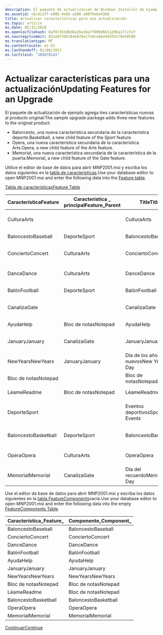 ```yaml
---
description: El paquete de actualización de Windows Installer de ejemplo agrega nuevas características al producto original.
ms.assetid: cbc4c2ff-e08b-4ebb-a306-a80f9a6e4360
title: Actualizar características para una actualización
ms.topic: article
ms.date: 05/31/2018
ms.openlocfilehash: 8af072618bd0a2ba16a7f098d6b1129ba17c27af
ms.sourcegitcommit: 831e8f3db78ab820e1710cede244553c70e50500
ms.translationtype: MT
ms.contentlocale: es-ES
ms.lasthandoff: 01/08/2021
ms.locfileid: "105678141"
---
```

# <a name="updating-features-for-an-upgrade"></a><span data-ttu-id="25bb6-103">Actualizar características para una actualización</span><span class="sxs-lookup"><span data-stu-id="25bb6-103">Updating Features for an Upgrade</span></span>

<span data-ttu-id="25bb6-104">El paquete de actualización de ejemplo agrega tres características nuevas al producto original:</span><span class="sxs-lookup"><span data-stu-id="25bb6-104">The sample upgrade package adds three new features to the original product:</span></span>

-   <span data-ttu-id="25bb6-105">Baloncesto, una nueva característica secundaria de la característica deporte.</span><span class="sxs-lookup"><span data-stu-id="25bb6-105">Basketball, a new child feature of the Sport feature.</span></span>
-   <span data-ttu-id="25bb6-106">Opera, una nueva característica secundaria de la característica Arts.</span><span class="sxs-lookup"><span data-stu-id="25bb6-106">Opera, a new child feature of the Arts feature.</span></span>
-   <span data-ttu-id="25bb6-107">Memorial, una nueva característica secundaria de la característica de la puerta.</span><span class="sxs-lookup"><span data-stu-id="25bb6-107">Memorial, a new child feature of the Gate feature.</span></span>

<span data-ttu-id="25bb6-108">Utilice el editor de base de datos para abrir MNP2001.msi y escriba los datos siguientes en la [tabla de características](feature-table.md).</span><span class="sxs-lookup"><span data-stu-id="25bb6-108">Use your database editor to open MNP2001.msi and enter the following data into the [Feature table](feature-table.md).</span></span>

[<span data-ttu-id="25bb6-109">Tabla de características</span><span class="sxs-lookup"><span data-stu-id="25bb6-109">Feature Table</span></span>](feature-table.md)



| <span data-ttu-id="25bb6-110">Característica</span><span class="sxs-lookup"><span data-stu-id="25bb6-110">Feature</span></span>    | <span data-ttu-id="25bb6-111">Característica \_ principal</span><span class="sxs-lookup"><span data-stu-id="25bb6-111">Feature\_Parent</span></span> | <span data-ttu-id="25bb6-112">Title</span><span class="sxs-lookup"><span data-stu-id="25bb6-112">Title</span></span>         | <span data-ttu-id="25bb6-113">Descripción</span><span class="sxs-lookup"><span data-stu-id="25bb6-113">Description</span></span>                | <span data-ttu-id="25bb6-114">Pantalla</span><span class="sxs-lookup"><span data-stu-id="25bb6-114">Display</span></span> | <span data-ttu-id="25bb6-115">Nivel</span><span class="sxs-lookup"><span data-stu-id="25bb6-115">Level</span></span> | <span data-ttu-id="25bb6-116">Directorio\_</span><span class="sxs-lookup"><span data-stu-id="25bb6-116">Directory\_</span></span> | <span data-ttu-id="25bb6-117">Atributos</span><span class="sxs-lookup"><span data-stu-id="25bb6-117">Attributes</span></span> |
|------------|-----------------|---------------|----------------------------|---------|-------|-------------|------------|
| <span data-ttu-id="25bb6-118">Cultura</span><span class="sxs-lookup"><span data-stu-id="25bb6-118">Arts</span></span>       |                 | <span data-ttu-id="25bb6-119">Cultura</span><span class="sxs-lookup"><span data-stu-id="25bb6-119">Arts</span></span>          | <span data-ttu-id="25bb6-120">Arts Events en el Parque rojo.</span><span class="sxs-lookup"><span data-stu-id="25bb6-120">Arts events at Red Park.</span></span>   | <span data-ttu-id="25bb6-121">18</span><span class="sxs-lookup"><span data-stu-id="25bb6-121">18</span></span>      | <span data-ttu-id="25bb6-122">3</span><span class="sxs-lookup"><span data-stu-id="25bb6-122">3</span></span>     | <span data-ttu-id="25bb6-123">NOTEPADDIR</span><span class="sxs-lookup"><span data-stu-id="25bb6-123">NOTEPADDIR</span></span>  | <span data-ttu-id="25bb6-124">0</span><span class="sxs-lookup"><span data-stu-id="25bb6-124">0</span></span>          |
| <span data-ttu-id="25bb6-125">Baloncesto</span><span class="sxs-lookup"><span data-stu-id="25bb6-125">Baseball</span></span>   | <span data-ttu-id="25bb6-126">Deporte</span><span class="sxs-lookup"><span data-stu-id="25bb6-126">Sport</span></span>           | <span data-ttu-id="25bb6-127">Baloncesto</span><span class="sxs-lookup"><span data-stu-id="25bb6-127">Baseball</span></span>      | <span data-ttu-id="25bb6-128">Juegos de béisbol</span><span class="sxs-lookup"><span data-stu-id="25bb6-128">Baseball Games</span></span>             | <span data-ttu-id="25bb6-129">17</span><span class="sxs-lookup"><span data-stu-id="25bb6-129">17</span></span>      | <span data-ttu-id="25bb6-130">3</span><span class="sxs-lookup"><span data-stu-id="25bb6-130">3</span></span>     | <span data-ttu-id="25bb6-131">SPORTDIR</span><span class="sxs-lookup"><span data-stu-id="25bb6-131">SPORTDIR</span></span>    | <span data-ttu-id="25bb6-132">32</span><span class="sxs-lookup"><span data-stu-id="25bb6-132">32</span></span>         |
| <span data-ttu-id="25bb6-133">Concierto</span><span class="sxs-lookup"><span data-stu-id="25bb6-133">Concert</span></span>    | <span data-ttu-id="25bb6-134">Cultura</span><span class="sxs-lookup"><span data-stu-id="25bb6-134">Arts</span></span>            | <span data-ttu-id="25bb6-135">Concierto</span><span class="sxs-lookup"><span data-stu-id="25bb6-135">Concert</span></span>       | <span data-ttu-id="25bb6-136">Eventos de concierto en el Parque rojo</span><span class="sxs-lookup"><span data-stu-id="25bb6-136">Concert events at Red Park</span></span> | <span data-ttu-id="25bb6-137">19</span><span class="sxs-lookup"><span data-stu-id="25bb6-137">19</span></span>      | <span data-ttu-id="25bb6-138">3</span><span class="sxs-lookup"><span data-stu-id="25bb6-138">3</span></span>     | <span data-ttu-id="25bb6-139">ARTSDIR</span><span class="sxs-lookup"><span data-stu-id="25bb6-139">ARTSDIR</span></span>     | <span data-ttu-id="25bb6-140">2</span><span class="sxs-lookup"><span data-stu-id="25bb6-140">2</span></span>          |
| <span data-ttu-id="25bb6-141">Dance</span><span class="sxs-lookup"><span data-stu-id="25bb6-141">Dance</span></span>      | <span data-ttu-id="25bb6-142">Cultura</span><span class="sxs-lookup"><span data-stu-id="25bb6-142">Arts</span></span>            | <span data-ttu-id="25bb6-143">Dance</span><span class="sxs-lookup"><span data-stu-id="25bb6-143">Dance</span></span>         | <span data-ttu-id="25bb6-144">Eventos de baile en el Parque rojo</span><span class="sxs-lookup"><span data-stu-id="25bb6-144">Dance events at Red Park</span></span>   | <span data-ttu-id="25bb6-145">21</span><span class="sxs-lookup"><span data-stu-id="25bb6-145">21</span></span>      | <span data-ttu-id="25bb6-146">3</span><span class="sxs-lookup"><span data-stu-id="25bb6-146">3</span></span>     | <span data-ttu-id="25bb6-147">ARTSDIR</span><span class="sxs-lookup"><span data-stu-id="25bb6-147">ARTSDIR</span></span>     | <span data-ttu-id="25bb6-148">2</span><span class="sxs-lookup"><span data-stu-id="25bb6-148">2</span></span>          |
| <span data-ttu-id="25bb6-149">Balón</span><span class="sxs-lookup"><span data-stu-id="25bb6-149">Football</span></span>   | <span data-ttu-id="25bb6-150">Deporte</span><span class="sxs-lookup"><span data-stu-id="25bb6-150">Sport</span></span>           | <span data-ttu-id="25bb6-151">Balón</span><span class="sxs-lookup"><span data-stu-id="25bb6-151">Football</span></span>      | <span data-ttu-id="25bb6-152">Juegos de fútbol</span><span class="sxs-lookup"><span data-stu-id="25bb6-152">Football Games</span></span>             | <span data-ttu-id="25bb6-153">13</span><span class="sxs-lookup"><span data-stu-id="25bb6-153">13</span></span>      | <span data-ttu-id="25bb6-154">3</span><span class="sxs-lookup"><span data-stu-id="25bb6-154">3</span></span>     | <span data-ttu-id="25bb6-155">SPORTDIR</span><span class="sxs-lookup"><span data-stu-id="25bb6-155">SPORTDIR</span></span>    | <span data-ttu-id="25bb6-156">2</span><span class="sxs-lookup"><span data-stu-id="25bb6-156">2</span></span>          |
| <span data-ttu-id="25bb6-157">Canaliza</span><span class="sxs-lookup"><span data-stu-id="25bb6-157">Gate</span></span>       |                 | <span data-ttu-id="25bb6-158">Canaliza</span><span class="sxs-lookup"><span data-stu-id="25bb6-158">Gate</span></span>          | <span data-ttu-id="25bb6-159">Admisiones del parque rojo</span><span class="sxs-lookup"><span data-stu-id="25bb6-159">Red Park's Admissions</span></span>      | <span data-ttu-id="25bb6-160">6</span><span class="sxs-lookup"><span data-stu-id="25bb6-160">6</span></span>       | <span data-ttu-id="25bb6-161">3</span><span class="sxs-lookup"><span data-stu-id="25bb6-161">3</span></span>     | <span data-ttu-id="25bb6-162">NOTEPADDIR</span><span class="sxs-lookup"><span data-stu-id="25bb6-162">NOTEPADDIR</span></span>  | <span data-ttu-id="25bb6-163">0</span><span class="sxs-lookup"><span data-stu-id="25bb6-163">0</span></span>          |
| <span data-ttu-id="25bb6-164">Ayuda</span><span class="sxs-lookup"><span data-stu-id="25bb6-164">Help</span></span>       | <span data-ttu-id="25bb6-165">Bloc de notas</span><span class="sxs-lookup"><span data-stu-id="25bb6-165">Notepad</span></span>         | <span data-ttu-id="25bb6-166">Ayuda</span><span class="sxs-lookup"><span data-stu-id="25bb6-166">Help</span></span>          | <span data-ttu-id="25bb6-167">Archivo de ayuda.</span><span class="sxs-lookup"><span data-stu-id="25bb6-167">Help file.</span></span>                 | <span data-ttu-id="25bb6-168">5</span><span class="sxs-lookup"><span data-stu-id="25bb6-168">5</span></span>       | <span data-ttu-id="25bb6-169">3</span><span class="sxs-lookup"><span data-stu-id="25bb6-169">3</span></span>     | <span data-ttu-id="25bb6-170">NOTEPADDIR</span><span class="sxs-lookup"><span data-stu-id="25bb6-170">NOTEPADDIR</span></span>  | <span data-ttu-id="25bb6-171">1</span><span class="sxs-lookup"><span data-stu-id="25bb6-171">1</span></span>          |
| <span data-ttu-id="25bb6-172">January</span><span class="sxs-lookup"><span data-stu-id="25bb6-172">January</span></span>    | <span data-ttu-id="25bb6-173">Canaliza</span><span class="sxs-lookup"><span data-stu-id="25bb6-173">Gate</span></span>            | <span data-ttu-id="25bb6-174">January</span><span class="sxs-lookup"><span data-stu-id="25bb6-174">January</span></span>       | <span data-ttu-id="25bb6-175">Admisiones de enero</span><span class="sxs-lookup"><span data-stu-id="25bb6-175">January Admissions</span></span>         | <span data-ttu-id="25bb6-176">7</span><span class="sxs-lookup"><span data-stu-id="25bb6-176">7</span></span>       | <span data-ttu-id="25bb6-177">3</span><span class="sxs-lookup"><span data-stu-id="25bb6-177">3</span></span>     | <span data-ttu-id="25bb6-178">MONDIR</span><span class="sxs-lookup"><span data-stu-id="25bb6-178">MONDIR</span></span>      | <span data-ttu-id="25bb6-179">2</span><span class="sxs-lookup"><span data-stu-id="25bb6-179">2</span></span>          |
| <span data-ttu-id="25bb6-180">NewYears</span><span class="sxs-lookup"><span data-stu-id="25bb6-180">NewYears</span></span>   | <span data-ttu-id="25bb6-181">January</span><span class="sxs-lookup"><span data-stu-id="25bb6-181">January</span></span>         | <span data-ttu-id="25bb6-182">Día de los años nuevos</span><span class="sxs-lookup"><span data-stu-id="25bb6-182">New Years Day</span></span> | <span data-ttu-id="25bb6-183">Nuevas Admisiones del día de los años</span><span class="sxs-lookup"><span data-stu-id="25bb6-183">New Years Day Admissions</span></span>   | <span data-ttu-id="25bb6-184">9</span><span class="sxs-lookup"><span data-stu-id="25bb6-184">9</span></span>       | <span data-ttu-id="25bb6-185">3</span><span class="sxs-lookup"><span data-stu-id="25bb6-185">3</span></span>     | <span data-ttu-id="25bb6-186">HOLDIR</span><span class="sxs-lookup"><span data-stu-id="25bb6-186">HOLDIR</span></span>      | <span data-ttu-id="25bb6-187">2</span><span class="sxs-lookup"><span data-stu-id="25bb6-187">2</span></span>          |
| <span data-ttu-id="25bb6-188">Bloc de notas</span><span class="sxs-lookup"><span data-stu-id="25bb6-188">Notepad</span></span>    |                 | <span data-ttu-id="25bb6-189">Bloc de notas</span><span class="sxs-lookup"><span data-stu-id="25bb6-189">Notepad</span></span>       | <span data-ttu-id="25bb6-190">Editor del Bloc de notas</span><span class="sxs-lookup"><span data-stu-id="25bb6-190">Notepad Editor</span></span>             | <span data-ttu-id="25bb6-191">1</span><span class="sxs-lookup"><span data-stu-id="25bb6-191">1</span></span>       | <span data-ttu-id="25bb6-192">3</span><span class="sxs-lookup"><span data-stu-id="25bb6-192">3</span></span>     | <span data-ttu-id="25bb6-193">NOTEPADDIR</span><span class="sxs-lookup"><span data-stu-id="25bb6-193">NOTEPADDIR</span></span>  | <span data-ttu-id="25bb6-194">0</span><span class="sxs-lookup"><span data-stu-id="25bb6-194">0</span></span>          |
| <span data-ttu-id="25bb6-195">Léame</span><span class="sxs-lookup"><span data-stu-id="25bb6-195">Readme</span></span>     | <span data-ttu-id="25bb6-196">Bloc de notas</span><span class="sxs-lookup"><span data-stu-id="25bb6-196">Notepad</span></span>         | <span data-ttu-id="25bb6-197">Léame</span><span class="sxs-lookup"><span data-stu-id="25bb6-197">Readme</span></span>        | <span data-ttu-id="25bb6-198">Archivo Léame</span><span class="sxs-lookup"><span data-stu-id="25bb6-198">Readme File</span></span>                | <span data-ttu-id="25bb6-199">3</span><span class="sxs-lookup"><span data-stu-id="25bb6-199">3</span></span>       | <span data-ttu-id="25bb6-200">3</span><span class="sxs-lookup"><span data-stu-id="25bb6-200">3</span></span>     | <span data-ttu-id="25bb6-201">NOTEPADDIR</span><span class="sxs-lookup"><span data-stu-id="25bb6-201">NOTEPADDIR</span></span>  | <span data-ttu-id="25bb6-202">0</span><span class="sxs-lookup"><span data-stu-id="25bb6-202">0</span></span>          |
| <span data-ttu-id="25bb6-203">Deporte</span><span class="sxs-lookup"><span data-stu-id="25bb6-203">Sport</span></span>      |                 | <span data-ttu-id="25bb6-204">Eventos deportivos</span><span class="sxs-lookup"><span data-stu-id="25bb6-204">Sport Events</span></span>  | <span data-ttu-id="25bb6-205">Acontecimientos deportivos en el Parque rojo</span><span class="sxs-lookup"><span data-stu-id="25bb6-205">Sport Events at Red Park</span></span>   | <span data-ttu-id="25bb6-206">12</span><span class="sxs-lookup"><span data-stu-id="25bb6-206">12</span></span>      | <span data-ttu-id="25bb6-207">3</span><span class="sxs-lookup"><span data-stu-id="25bb6-207">3</span></span>     | <span data-ttu-id="25bb6-208">NOTEPADDIR</span><span class="sxs-lookup"><span data-stu-id="25bb6-208">NOTEPADDIR</span></span>  | <span data-ttu-id="25bb6-209">0</span><span class="sxs-lookup"><span data-stu-id="25bb6-209">0</span></span>          |
| <span data-ttu-id="25bb6-210">Baloncesto</span><span class="sxs-lookup"><span data-stu-id="25bb6-210">Basketball</span></span> | <span data-ttu-id="25bb6-211">Deporte</span><span class="sxs-lookup"><span data-stu-id="25bb6-211">Sport</span></span>           | <span data-ttu-id="25bb6-212">Baloncesto</span><span class="sxs-lookup"><span data-stu-id="25bb6-212">Basketball</span></span>    | <span data-ttu-id="25bb6-213">Juegos de baloncesto</span><span class="sxs-lookup"><span data-stu-id="25bb6-213">Basketball Games</span></span>           | <span data-ttu-id="25bb6-214">15</span><span class="sxs-lookup"><span data-stu-id="25bb6-214">15</span></span>      | <span data-ttu-id="25bb6-215">3</span><span class="sxs-lookup"><span data-stu-id="25bb6-215">3</span></span>     | <span data-ttu-id="25bb6-216">SPORTDIR</span><span class="sxs-lookup"><span data-stu-id="25bb6-216">SPORTDIR</span></span>    | <span data-ttu-id="25bb6-217">2</span><span class="sxs-lookup"><span data-stu-id="25bb6-217">2</span></span>          |
| <span data-ttu-id="25bb6-218">Opera</span><span class="sxs-lookup"><span data-stu-id="25bb6-218">Opera</span></span>      | <span data-ttu-id="25bb6-219">Cultura</span><span class="sxs-lookup"><span data-stu-id="25bb6-219">Arts</span></span>            | <span data-ttu-id="25bb6-220">Opera</span><span class="sxs-lookup"><span data-stu-id="25bb6-220">Opera</span></span>         | <span data-ttu-id="25bb6-221">Rendimiento de opera</span><span class="sxs-lookup"><span data-stu-id="25bb6-221">Opera Performances</span></span>         | <span data-ttu-id="25bb6-222">23</span><span class="sxs-lookup"><span data-stu-id="25bb6-222">23</span></span>      | <span data-ttu-id="25bb6-223">3</span><span class="sxs-lookup"><span data-stu-id="25bb6-223">3</span></span>     | <span data-ttu-id="25bb6-224">ARTSDIR</span><span class="sxs-lookup"><span data-stu-id="25bb6-224">ARTSDIR</span></span>     | <span data-ttu-id="25bb6-225">2</span><span class="sxs-lookup"><span data-stu-id="25bb6-225">2</span></span>          |
| <span data-ttu-id="25bb6-226">Memorial</span><span class="sxs-lookup"><span data-stu-id="25bb6-226">Memorial</span></span>   | <span data-ttu-id="25bb6-227">Canaliza</span><span class="sxs-lookup"><span data-stu-id="25bb6-227">Gate</span></span>            | <span data-ttu-id="25bb6-228">Día del recuerdo</span><span class="sxs-lookup"><span data-stu-id="25bb6-228">Memorial Day</span></span>  | <span data-ttu-id="25bb6-229">Admisiones del día del recuerdo</span><span class="sxs-lookup"><span data-stu-id="25bb6-229">Memorial Day Admissions</span></span>    | <span data-ttu-id="25bb6-230">11</span><span class="sxs-lookup"><span data-stu-id="25bb6-230">11</span></span>      | <span data-ttu-id="25bb6-231">3</span><span class="sxs-lookup"><span data-stu-id="25bb6-231">3</span></span>     | <span data-ttu-id="25bb6-232">HOLDIR</span><span class="sxs-lookup"><span data-stu-id="25bb6-232">HOLDIR</span></span>      | <span data-ttu-id="25bb6-233">2</span><span class="sxs-lookup"><span data-stu-id="25bb6-233">2</span></span>          |



 

<span data-ttu-id="25bb6-234">Use el editor de base de datos para abrir MNP2001.msi y escriba los datos siguientes en la [tabla FeatureComponents](featurecomponents-table.md)vacía.</span><span class="sxs-lookup"><span data-stu-id="25bb6-234">Use your database editor to open MNP2001.msi and enter the following data into the empty [FeatureComponents Table](featurecomponents-table.md).</span></span>



| <span data-ttu-id="25bb6-235">Característica\_</span><span class="sxs-lookup"><span data-stu-id="25bb6-235">Feature\_</span></span>  | <span data-ttu-id="25bb6-236">Componente\_</span><span class="sxs-lookup"><span data-stu-id="25bb6-236">Component\_</span></span> |
|------------|-------------|
| <span data-ttu-id="25bb6-237">Baloncesto</span><span class="sxs-lookup"><span data-stu-id="25bb6-237">Baseball</span></span>   | <span data-ttu-id="25bb6-238">Baloncesto</span><span class="sxs-lookup"><span data-stu-id="25bb6-238">Baseball</span></span>    |
| <span data-ttu-id="25bb6-239">Concierto</span><span class="sxs-lookup"><span data-stu-id="25bb6-239">Concert</span></span>    | <span data-ttu-id="25bb6-240">Concierto</span><span class="sxs-lookup"><span data-stu-id="25bb6-240">Concert</span></span>     |
| <span data-ttu-id="25bb6-241">Dance</span><span class="sxs-lookup"><span data-stu-id="25bb6-241">Dance</span></span>      | <span data-ttu-id="25bb6-242">Dance</span><span class="sxs-lookup"><span data-stu-id="25bb6-242">Dance</span></span>       |
| <span data-ttu-id="25bb6-243">Balón</span><span class="sxs-lookup"><span data-stu-id="25bb6-243">Football</span></span>   | <span data-ttu-id="25bb6-244">Balón</span><span class="sxs-lookup"><span data-stu-id="25bb6-244">Football</span></span>    |
| <span data-ttu-id="25bb6-245">Ayuda</span><span class="sxs-lookup"><span data-stu-id="25bb6-245">Help</span></span>       | <span data-ttu-id="25bb6-246">Ayuda</span><span class="sxs-lookup"><span data-stu-id="25bb6-246">Help</span></span>        |
| <span data-ttu-id="25bb6-247">January</span><span class="sxs-lookup"><span data-stu-id="25bb6-247">January</span></span>    | <span data-ttu-id="25bb6-248">January</span><span class="sxs-lookup"><span data-stu-id="25bb6-248">January</span></span>     |
| <span data-ttu-id="25bb6-249">NewYears</span><span class="sxs-lookup"><span data-stu-id="25bb6-249">NewYears</span></span>   | <span data-ttu-id="25bb6-250">NewYears</span><span class="sxs-lookup"><span data-stu-id="25bb6-250">NewYears</span></span>    |
| <span data-ttu-id="25bb6-251">Bloc de notas</span><span class="sxs-lookup"><span data-stu-id="25bb6-251">Notepad</span></span>    | <span data-ttu-id="25bb6-252">Bloc de notas</span><span class="sxs-lookup"><span data-stu-id="25bb6-252">Notepad</span></span>     |
| <span data-ttu-id="25bb6-253">Léame</span><span class="sxs-lookup"><span data-stu-id="25bb6-253">Readme</span></span>     | <span data-ttu-id="25bb6-254">Bloc de notas</span><span class="sxs-lookup"><span data-stu-id="25bb6-254">Notepad</span></span>     |
| <span data-ttu-id="25bb6-255">Baloncesto</span><span class="sxs-lookup"><span data-stu-id="25bb6-255">Basketball</span></span> | <span data-ttu-id="25bb6-256">Baloncesto</span><span class="sxs-lookup"><span data-stu-id="25bb6-256">Basketball</span></span>  |
| <span data-ttu-id="25bb6-257">Opera</span><span class="sxs-lookup"><span data-stu-id="25bb6-257">Opera</span></span>      | <span data-ttu-id="25bb6-258">Opera</span><span class="sxs-lookup"><span data-stu-id="25bb6-258">Opera</span></span>       |
| <span data-ttu-id="25bb6-259">Memorial</span><span class="sxs-lookup"><span data-stu-id="25bb6-259">Memorial</span></span>   | <span data-ttu-id="25bb6-260">Memorial</span><span class="sxs-lookup"><span data-stu-id="25bb6-260">Memorial</span></span>    |



 

[<span data-ttu-id="25bb6-261">Continuar</span><span class="sxs-lookup"><span data-stu-id="25bb6-261">Continue</span></span>](updating-shortcuts-for-an-upgrade.md)

 

 



